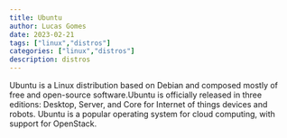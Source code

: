 ```yaml
---
title: Ubuntu
author: Lucas Gomes
date: 2023-02-21
tags: ["linux","distros"]
categories: ["linux","distros"]
description: distros
---
```


Ubuntu is a Linux distribution based on Debian and composed mostly of free and open-source software.Ubuntu is officially released in three editions: Desktop, Server, and Core for Internet of things devices and robots. Ubuntu is a popular operating system for cloud computing, with support for OpenStack.
